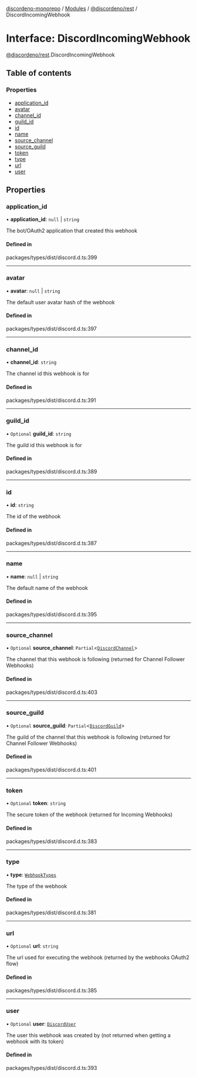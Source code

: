 [discordeno-monorepo](../README.md) / [Modules](../modules.md) / [@discordeno/rest](../modules/discordeno_rest.md) / DiscordIncomingWebhook

# Interface: DiscordIncomingWebhook

[@discordeno/rest](../modules/discordeno_rest.md).DiscordIncomingWebhook

## Table of contents

### Properties

- [application_id](discordeno_rest.DiscordIncomingWebhook.md#application_id)
- [avatar](discordeno_rest.DiscordIncomingWebhook.md#avatar)
- [channel_id](discordeno_rest.DiscordIncomingWebhook.md#channel_id)
- [guild_id](discordeno_rest.DiscordIncomingWebhook.md#guild_id)
- [id](discordeno_rest.DiscordIncomingWebhook.md#id)
- [name](discordeno_rest.DiscordIncomingWebhook.md#name)
- [source_channel](discordeno_rest.DiscordIncomingWebhook.md#source_channel)
- [source_guild](discordeno_rest.DiscordIncomingWebhook.md#source_guild)
- [token](discordeno_rest.DiscordIncomingWebhook.md#token)
- [type](discordeno_rest.DiscordIncomingWebhook.md#type)
- [url](discordeno_rest.DiscordIncomingWebhook.md#url)
- [user](discordeno_rest.DiscordIncomingWebhook.md#user)

## Properties

### application_id

• **application_id**: `null` \| `string`

The bot/OAuth2 application that created this webhook

#### Defined in

packages/types/dist/discord.d.ts:399

---

### avatar

• **avatar**: `null` \| `string`

The default user avatar hash of the webhook

#### Defined in

packages/types/dist/discord.d.ts:397

---

### channel_id

• **channel_id**: `string`

The channel id this webhook is for

#### Defined in

packages/types/dist/discord.d.ts:391

---

### guild_id

• `Optional` **guild_id**: `string`

The guild id this webhook is for

#### Defined in

packages/types/dist/discord.d.ts:389

---

### id

• **id**: `string`

The id of the webhook

#### Defined in

packages/types/dist/discord.d.ts:387

---

### name

• **name**: `null` \| `string`

The default name of the webhook

#### Defined in

packages/types/dist/discord.d.ts:395

---

### source_channel

• `Optional` **source_channel**: `Partial`<[`DiscordChannel`](discordeno_rest.DiscordChannel.md)\>

The channel that this webhook is following (returned for Channel Follower Webhooks)

#### Defined in

packages/types/dist/discord.d.ts:403

---

### source_guild

• `Optional` **source_guild**: `Partial`<[`DiscordGuild`](discordeno_rest.DiscordGuild.md)\>

The guild of the channel that this webhook is following (returned for Channel Follower Webhooks)

#### Defined in

packages/types/dist/discord.d.ts:401

---

### token

• `Optional` **token**: `string`

The secure token of the webhook (returned for Incoming Webhooks)

#### Defined in

packages/types/dist/discord.d.ts:383

---

### type

• **type**: [`WebhookTypes`](../enums/discordeno_rest.WebhookTypes.md)

The type of the webhook

#### Defined in

packages/types/dist/discord.d.ts:381

---

### url

• `Optional` **url**: `string`

The url used for executing the webhook (returned by the webhooks OAuth2 flow)

#### Defined in

packages/types/dist/discord.d.ts:385

---

### user

• `Optional` **user**: [`DiscordUser`](discordeno_rest.DiscordUser.md)

The user this webhook was created by (not returned when getting a webhook with its token)

#### Defined in

packages/types/dist/discord.d.ts:393
